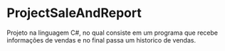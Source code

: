 # ProjectSaleAndReport
Projeto na linguagem C#, no qual consiste em um programa que recebe informações de vendas e no final passa um historico de vendas.
